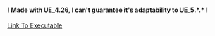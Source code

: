 #### ! Made with UE_4.26, I can't guarantee it's adaptability to UE_5.\*.\* !


[Link To Executable](https://github.com/Conchero/Shooter_Training_Area_Build)
